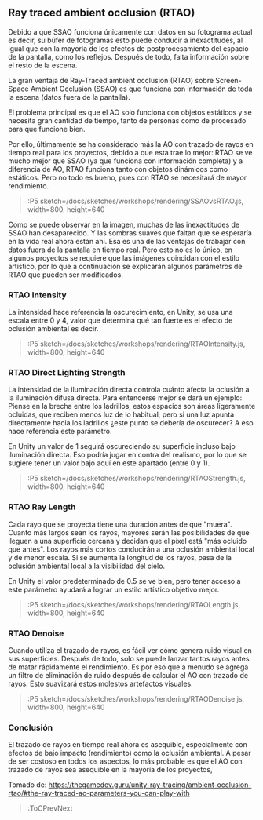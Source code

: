 ## Ray traced ambient occlusion (RTAO)

Debido a que SSAO funciona únicamente con datos en su fotograma actual es decir, su búfer de fotogramas esto puede conducir a inexactitudes, al igual que con la mayoría de los efectos de postprocesamiento del espacio de la pantalla, como los reflejos. Después de todo, falta información sobre el resto de la escena.

La gran ventaja de Ray-Traced ambient occlusion (RTAO) sobre Screen-Space Ambient Occlusion (SSAO) es que funciona con información de toda la escena (datos fuera de la pantalla).

El problema principal es que el AO solo funciona con objetos estáticos y se necesita gran cantidad de tiempo, tanto de personas como de procesado para que funcione bien.

Por ello, últimamente se ha considerado más la AO con trazado de rayos en tiempo real para los proyectos, debido a que esta trae lo mejor: RTAO se ve mucho mejor que SSAO (ya que funciona con información completa) y a diferencia de AO, RTAO funciona tanto con objetos dinámicos como estáticos. Pero no todo es bueno, pues con RTAO se necesitará de mayor rendimiento.

> :P5 sketch=/docs/sketches/workshops/rendering/SSAOvsRTAO.js, width=800, height=640

Como se puede observar en la imagen, muchas de las inexactitudes de SSAO han desaparecido. Y las sombras suaves que faltan que se esperaría en la vida real ahora están ahí. Esa es una de las ventajas de trabajar con datos fuera de la pantalla en tiempo real. Pero esto no es lo único, en algunos proyectos se requiere que las imágenes coincidan con el estilo artístico, por lo que a continuación se explicarán algunos parámetros de RTAO que pueden ser  modificados.

### RTAO Intensity

La intensidad hace referencia la oscurecimiento, en Unity, se usa una escala entre 0 y 4, valor que determina qué tan fuerte es el efecto de oclusión ambiental es decir.

> :P5 sketch=/docs/sketches/workshops/rendering/RTAOIntensity.js, width=800, height=640

### RTAO Direct Lighting Strength

La intensidad de la iluminación directa controla cuánto afecta la oclusión a la iluminación difusa directa. Para entenderse mejor se dará un ejemplo:
Piense en la brecha entre los ladrillos, estos espacios son áreas ligeramente ocluidas, que reciben menos luz de lo habitual, pero si una luz apunta directamente hacia los ladrillos ¿este punto se debería de oscurecer? A eso hace referencia este parámetro.

En Unity un valor de 1 seguirá oscureciendo su superficie incluso bajo iluminación directa. Eso podría jugar en contra del realismo, por lo que se sugiere tener un valor bajo aquí en este apartado (entre 0 y 1).

> :P5 sketch=/docs/sketches/workshops/rendering/RTAOStrength.js, width=800, height=640

### RTAO Ray Length

Cada rayo que se proyecta tiene una duración antes de que "muera". Cuanto más largos sean los rayos, mayores serán las posibilidades de que lleguen a una superficie cercana y decidan que el píxel está "más ocluido que antes". Los rayos más cortos conducirán a una oclusión ambiental local y de menor escala. Si se aumenta la longitud de los rayos, pasa de la oclusión ambiental local a la visibilidad del cielo.

En Unity el valor predeterminado de 0.5 se ve bien, pero tener acceso a este parámetro ayudará a lograr un estilo artístico objetivo mejor.

> :P5 sketch=/docs/sketches/workshops/rendering/RTAOLength.js, width=800, height=640

### RTAO Denoise

Cuando utiliza el trazado de rayos, es fácil ver cómo genera ruido visual en sus superficies. Después de todo, solo se puede lanzar tantos rayos antes de matar rápidamente el rendimiento. Es por eso que a menudo se agrega un filtro de eliminación de ruido después de calcular el AO con trazado de rayos. Esto suavizará estos molestos artefactos visuales.

> :P5 sketch=/docs/sketches/workshops/rendering/RTAODenoise.js, width=800, height=640


### Conclusión

El trazado de rayos en tiempo real ahora es asequible, especialmente con efectos de bajo impacto (rendimiento) como la oclusión ambiental. A pesar de ser costoso en todos los aspectos, lo más probable es que el AO con trazado de rayos sea asequible en la mayoría de los proyectos,

Tomado de: https://thegamedev.guru/unity-ray-tracing/ambient-occlusion-rtao/#the-ray-traced-ao-parameters-you-can-play-with

> :ToCPrevNext
